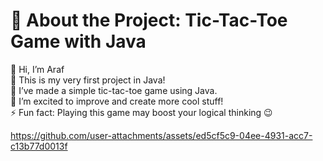# 💫 About the Project: Tic-Tac-Toe Game with Java
👋 Hi, I’m Araf<br>👀 This is my very first project in Java!<br>🌱 I’ve made a simple tic-tac-toe game using Java.<br>💞️ I’m excited to improve and create more cool stuff!<br>⚡ Fun fact: Playing this game may boost your logical thinking 😉

https://github.com/user-attachments/assets/ed5cf5c9-04ee-4931-acc7-c13b77d0013f
